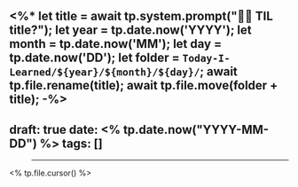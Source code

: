 <%*
let title = await tp.system.prompt("👨‍💻 TIL title?");
let year = tp.date.now('YYYY');
let month = tp.date.now('MM');
let day = tp.date.now('DD');
let folder = `Today-I-Learned/${year}/${month}/${day}/`;
await tp.file.rename(title);
await tp.file.move(folder + title);
-%>
---
draft: true
date: <% tp.date.now("YYYY-MM-DD") %>
tags: []
---

> ****

<% tp.file.cursor() %>
